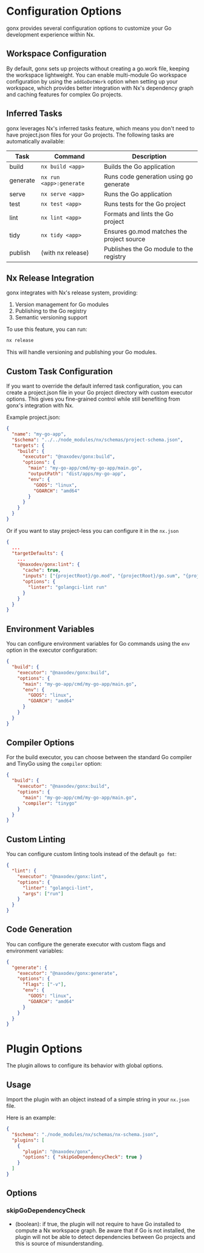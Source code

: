 # Configuration Options

gonx provides several configuration options to customize your Go development experience within Nx.

## Workspace Configuration

By default, gonx sets up projects without creating a go.work file, keeping the workspace lightweight. You can enable multi-module Go workspace configuration by using the `addGoDotWork` option when setting up your workspace, which provides better integration with Nx's dependency graph and caching features for complex Go projects.

## Inferred Tasks

gonx leverages Nx's inferred tasks feature, which means you don't need to have project.json files for your Go projects. The following tasks are automatically available:

| Task     | Command                 | Description                               |
| -------- | ----------------------- | ----------------------------------------- |
| build    | `nx build <app>`        | Builds the Go application                 |
| generate | `nx run <app>:generate` | Runs code generation using go generate    |
| serve    | `nx serve <app>`        | Runs the Go application                   |
| test     | `nx test <app>`         | Runs tests for the Go project             |
| lint     | `nx lint <app>`         | Formats and lints the Go project          |
| tidy     | `nx tidy <app>`         | Ensures go.mod matches the project source |
| publish  | (with nx release)       | Publishes the Go module to the registry   |

## Nx Release Integration

gonx integrates with Nx's release system, providing:

1. Version management for Go modules
2. Publishing to the Go registry
3. Semantic versioning support

To use this feature, you can run:

```bash
nx release
```

This will handle versioning and publishing your Go modules.

## Custom Task Configuration

If you want to override the default inferred task configuration, you can create a project.json file in your Go project directory with custom executor options. This gives you fine-grained control while still benefiting from gonx's integration with Nx.

Example project.json:

```json
{
  "name": "my-go-app",
  "$schema": "../../node_modules/nx/schemas/project-schema.json",
  "targets": {
    "build": {
      "executor": "@naxodev/gonx:build",
      "options": {
        "main": "my-go-app/cmd/my-go-app/main.go",
        "outputPath": "dist/apps/my-go-app",
        "env": {
          "GOOS": "linux",
          "GOARCH": "amd64"
        }
      }
    }
  }
}
```

Or if you want to stay project-less you can configure it in the `nx.json`

```json
{
  ...
  "targetDefaults": {
    ...
    "@naxodev/gonx:lint": {
      "cache": true,
      "inputs": ["{projectRoot}/go.mod", "{projectRoot}/go.sum", "{projectRoot}/**/*.{go}"],
      "options": {
        "linter": "golangci-lint run"
      }
    }
  }
}
```

## Environment Variables

You can configure environment variables for Go commands using the `env` option in the executor configuration:

```json
{
  "build": {
    "executor": "@naxodev/gonx:build",
    "options": {
      "main": "my-go-app/cmd/my-go-app/main.go",
      "env": {
        "GOOS": "linux",
        "GOARCH": "amd64"
      }
    }
  }
}
```

## Compiler Options

For the build executor, you can choose between the standard Go compiler and TinyGo using the `compiler` option:

```json
{
  "build": {
    "executor": "@naxodev/gonx:build",
    "options": {
      "main": "my-go-app/cmd/my-go-app/main.go",
      "compiler": "tinygo"
    }
  }
}
```

## Custom Linting

You can configure custom linting tools instead of the default `go fmt`:

```json
{
  "lint": {
    "executor": "@naxodev/gonx:lint",
    "options": {
      "linter": "golangci-lint",
      "args": ["run"]
    }
  }
}
```

## Code Generation

You can configure the generate executor with custom flags and environment variables:

```json
{
  "generate": {
    "executor": "@naxodev/gonx:generate",
    "options": {
      "flags": ["-v"],
      "env": {
        "GOOS": "linux",
        "GOARCH": "amd64"
      }
    }
  }
}
```

# Plugin Options

The plugin allows to configure its behavior with global options.

## Usage

Import the plugin with an object instead of a simple string in your `nx.json` file.

Here is an example:

```json
{
  "$schema": "./node_modules/nx/schemas/nx-schema.json",
  "plugins": [
    {
      "plugin": "@naxodev/gonx",
      "options": { "skipGoDependencyCheck": true }
    }
  ]
}
```

## Options

### skipGoDependencyCheck

- (boolean): if true, the plugin will not require to have Go installed to compute a Nx workspace graph. Be aware that if Go is not installed, the plugin will not be able to detect dependencies between Go projects and this is source of misunderstanding.
